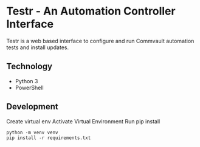 # Testr - An Automation Controller Interface

Testr is a web based interface to configure and run Commvault automation tests and install updates.

## Technology
* Python 3
* PowerShell

## Development

Create virtual env
Activate Virtual Environment
Run pip install

```
python -m venv venv
pip install -r requirements.txt
```
